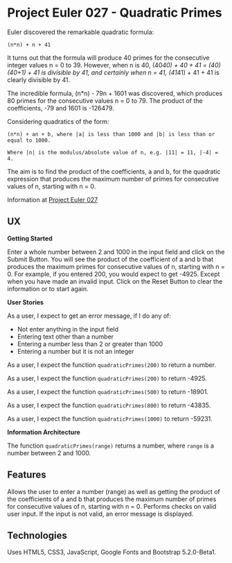 # Project Euler 027 - Quadratic Primes

Euler discovered the remarkable quadratic formula:

    (n*n) + n + 41

It turns out that the formula will produce 40 primes for the consecutive integer values n = 0 to 39.  However, when n is 40, (40*40) + 40 + 41 = (40)(40+1) + 41 is divisible by 41, and certainly when n = 41, (41*41) + 41 + 41 is clearly divisible by 41.

The incredible formula, (n*n) - 79n + 1601 was discovered, which produces 80 primes for the consecutive values n = 0 to 79.  The product of the coefficients, -79 and 1601 is -126479.

Considering quadratics of the form:

    (n*n) + an + b, where |a| is less than 1000 and |b| is less than or equal to 1000.
    
    Where |n| is the modulus/absolute value of n, e.g. |11| = 11, |-4| = 4.

The aim is to find the product of the coefficients, a and b, for the quadratic expression that produces the maximum number of primes for consecutive values of n, starting with n = 0.

Information at [Project Euler 027](https://projecteuler.net/problem=27)

## UX

**Getting Started**

Enter a whole number between 2 and 1000 in the input field and click on the Submit Button.  You will see the product of the coefficient of a and b that produces the maximum primes for consecutive values of n, starting with n = 0.  For example, if you entered 200, you would expect to get -4925.  Except when you have made an invalid input.  Click on the Reset Button to clear the information or to start again.

**User Stories**

As a user, I expect to get an error message, if I do any of:

- Not enter anything in the input field
- Entering text other than a number
- Entering a number less than 2 or greater than 1000
- Entering a number but it is not an integer

As a user, I expect the function `quadraticPrimes(200)` to return a number.

As a user, I expect the function `quadraticPrimes(200)` to return -4925.

As a user, I expect the function `quadraticPrimes(500)` to return -18901.

As a user, I expect the function `quadraticPrimes(800)` to return -43835.

As a user, I expect the function `quadraticPrimes(1000)` to return -59231.

**Information Architecture**

The function `quadraticPrimes(range)` returns a number, where `range` is a number between 2 and 1000.

## Features

Allows the user to enter a number (range) as well as getting the product of the coefficients of a and b that produces the maximum number of primes for consecutive values of n, starting with n = 0.  Performs checks on valid user input.  If the input is not valid, an error message is displayed.

## Technologies

Uses HTML5, CSS3, JavaScript, Google Fonts and Bootstrap 5.2.0-Beta1.

